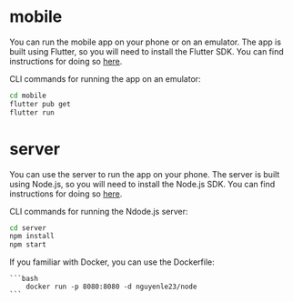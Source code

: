 # mobile

You can run the mobile app on your phone or on an emulator. The app is built using Flutter, so you will need to install the Flutter SDK. You can find instructions for doing so [here](https://flutter.dev/docs/get-started/install).

CLI commands for running the app on an emulator:

```bash
cd mobile
flutter pub get
flutter run
```
# server
You can use the server to run the app on your phone. The server is built using Node.js, so you will need to install the Node.js SDK. You can find instructions for doing so [here](https://nodejs.org/en/download/).



CLI commands for running the Ndode.js server:

```bash
cd server
npm install
npm start
```
If you familiar with Docker, you can use the Dockerfile:
    
    ```bash
        docker run -p 8080:8080 -d nguyenle23/node
    ```
